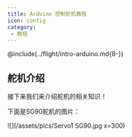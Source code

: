 ```yaml
---
title: Arduino 控制舵机教程
icon: config
category:
 - 教程
---
```


@include(../flight/intro-arduino.md{8-})

## 舵机介绍

接下来我们来介绍舵机的相关知识！

下面是SG90舵机的图片：

![](/assets/pics/Servo1 SG90.jpg x=300)
